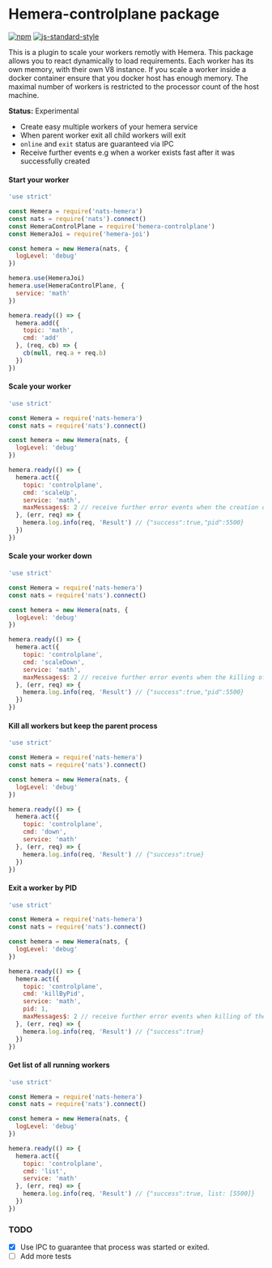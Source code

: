 # Hemera-controlplane package

[![npm](https://img.shields.io/npm/v/hemera-controlplane.svg?maxAge=3600)](https://www.npmjs.com/package/hemera-controlplane)
[![js-standard-style](https://img.shields.io/badge/code%20style-standard-brightgreen.svg)](http://standardjs.com)

This is a plugin to scale your workers remotly with Hemera. This package allows you to react dynamically to load requirements. Each worker has its own memory, with their own V8 instance. If you scale a worker inside a docker container ensure that you docker host has enough memory. The maximal number of workers is restricted to the processor count of the host machine.

__Status:__ Experimental

- Create easy multiple workers of your hemera service
- When parent worker exit all child workers will exit
- `online` and `exit` status are guaranteed via IPC
- Receive further events e.g when a worker exists fast after it was successfully created

#### Start your worker

```js
'use strict'

const Hemera = require('nats-hemera')
const nats = require('nats').connect()
const HemeraControlPlane = require('hemera-controlplane')
const HemeraJoi = require('hemera-joi')

const hemera = new Hemera(nats, {
  logLevel: 'debug'
})

hemera.use(HemeraJoi)
hemera.use(HemeraControlPlane, {
  service: 'math'
})

hemera.ready(() => {
  hemera.add({
    topic: 'math',
    cmd: 'add'
  }, (req, cb) => {
    cb(null, req.a + req.b)
  })
})
```

#### Scale your worker

```js
'use strict'

const Hemera = require('nats-hemera')
const nats = require('nats').connect()

const hemera = new Hemera(nats, {
  logLevel: 'debug'
})

hemera.ready(() => {
  hemera.act({
    topic: 'controlplane',
    cmd: 'scaleUp',
    service: 'math',
    maxMessages$: 2 // receive further error events when the creation of the worker fails
  }, (err, req) => {
    hemera.log.info(req, 'Result') // {"success":true,"pid":5500}
  })
})
```

#### Scale your worker down

```js
'use strict'

const Hemera = require('nats-hemera')
const nats = require('nats').connect()

const hemera = new Hemera(nats, {
  logLevel: 'debug'
})

hemera.ready(() => {
  hemera.act({
    topic: 'controlplane',
    cmd: 'scaleDown',
    service: 'math',
    maxMessages$: 2 // receive further error events when the killing of the worker fails
  }, (err, req) => {
    hemera.log.info(req, 'Result') // {"success":true,"pid":5500}
  })
})
```

#### Kill all workers but keep the parent process

```js
'use strict'

const Hemera = require('nats-hemera')
const nats = require('nats').connect()

const hemera = new Hemera(nats, {
  logLevel: 'debug'
})

hemera.ready(() => {
  hemera.act({
    topic: 'controlplane',
    cmd: 'down',
    service: 'math'
  }, (err, req) => {
    hemera.log.info(req, 'Result') // {"success":true}
  })
})
```

#### Exit a worker by PID

```js
'use strict'

const Hemera = require('nats-hemera')
const nats = require('nats').connect()

const hemera = new Hemera(nats, {
  logLevel: 'debug'
})

hemera.ready(() => {
  hemera.act({
    topic: 'controlplane',
    cmd: 'killByPid',
    service: 'math',
    pid: 1,
    maxMessages$: 2 // receive further error events when killing of the worker fails
  }, (err, req) => {
    hemera.log.info(req, 'Result') // {"success":true}
  })
})
```

#### Get list of all running workers

```js
'use strict'

const Hemera = require('nats-hemera')
const nats = require('nats').connect()

const hemera = new Hemera(nats, {
  logLevel: 'debug'
})

hemera.ready(() => {
  hemera.act({
    topic: 'controlplane',
    cmd: 'list',
    service: 'math'
  }, (err, req) => {
    hemera.log.info(req, 'Result') // {"success":true, list: [5500]}
  })
})
```

### TODO

- [X] Use IPC to guarantee that process was started or exited.
- [ ] Add more tests
